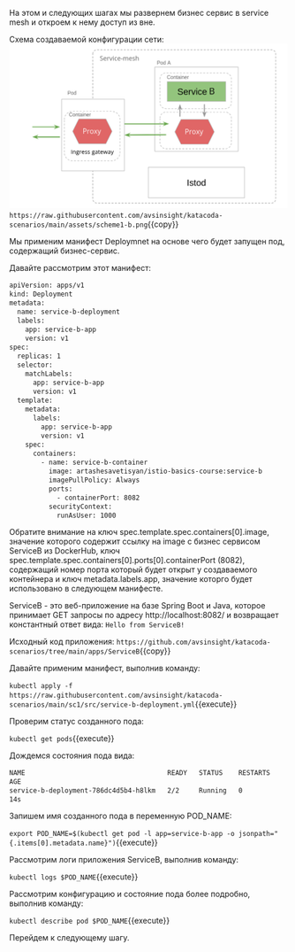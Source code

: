 На этом и следующих шагах мы развернем бизнес сервис в service mesh и откроем к нему доступ из вне.

Схема создаваемой конфигурации сети:
![Mesh configuration](./assets/scheme1-b.png)
`https://raw.githubusercontent.com/avsinsight/katacoda-scenarios/main/assets/scheme1-b.png`{{copy}}

Мы применим манифест Deploymnet на основе чего будет запущен под, содержащий бизнес-сервис.

Давайте рассмотрим этот манифест:
```
apiVersion: apps/v1
kind: Deployment
metadata:
  name: service-b-deployment
  labels:
    app: service-b-app
    version: v1
spec:
  replicas: 1
  selector:
    matchLabels:
      app: service-b-app
      version: v1
  template:
    metadata:
      labels:
        app: service-b-app
        version: v1
    spec:
      containers:
        - name: service-b-container
          image: artashesavetisyan/istio-basics-course:service-b
          imagePullPolicy: Always
          ports:
            - containerPort: 8082
          securityContext:
            runAsUser: 1000
```

Обратите внимание на ключ spec.template.spec.containers[0].image, значение которого содержит ссылку на image с бизнес сервисом ServiceB из DockerHub,
ключ spec.template.spec.containers[0].ports[0].containerPort (8082), содержащий номер порта который будет открыт у создаваемого контейнера и ключ metadata.labels.app, значение которго будет использовано в следующем манифесте.

ServiceB - это веб-приложение на базе Spring Boot и Java, которое принимает GET запросы по адресу http://localhost:8082/ и возвращает константный ответ вида: `Hello from ServiceB!`

Исходный код приложения: `https://github.com/avsinsight/katacoda-scenarios/tree/main/apps/ServiceB`{{copy}}

Давайте применим манифест, выполнив команду:

`kubectl apply -f https://raw.githubusercontent.com/avsinsight/katacoda-scenarios/main/sc1/src/service-b-deployment.yml`{{execute}}

Проверим статус созданного пода:

`kubectl get pods`{{execute}}

Дождемся состояния пода вида:
```
NAME                                    READY   STATUS    RESTARTS   AGE
service-b-deployment-786dc4d5b4-h8lkm   2/2     Running   0          14s
```

Запишем имя созданного пода в переменную POD_NAME:

`export POD_NAME=$(kubectl get pod -l app=service-b-app -o jsonpath="{.items[0].metadata.name}")`{{execute}}

Рассмотрим логи приложения ServiceB, выполнив команду:

`kubectl logs $POD_NAME`{{execute}}

Рассмотрим конфигурацию и состояние пода более подробно, выполнив команду:

`kubectl describe pod $POD_NAME`{{execute}}

Перейдем к следующему шагу.